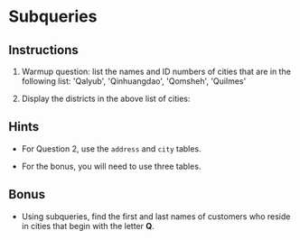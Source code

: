 # Subqueries

## Instructions

1. Warmup question: list the names and ID numbers of cities that are in the following list:	'Qalyub', 'Qinhuangdao', 'Qomsheh', 'Quilmes'

2. Display the districts in the above list of cities:

## Hints

* For Question 2, use the `address` and `city` tables.

* For the bonus, you will need to use three tables.

## Bonus

* Using subqueries, find the first and last names of customers who reside in cities that begin with the letter **Q**. 

